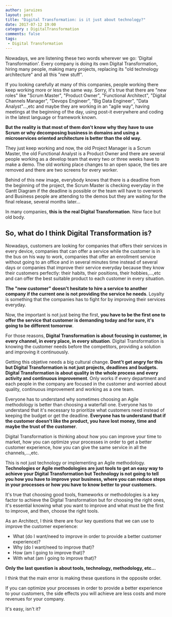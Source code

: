 ```yaml
---
author: jaruizes
layout: post
title: "Digital Transformation: is it just about technology?"
date: 2017-07-12 19:00
category : DigitalTransformation
comments: false
tags:
 - Digital Transformation
---
```


Nowadays, we are listening these two words wherever we go: 'Digital Transformation'. Every company is doing its own Digital Transformation, hiring many people, making many projects, replacing its "old technology architecture" and all this "new stuff".

If you looking carefully at many of this companies, people working there keep working more or less the same way. Sorry, it's true that there are "new roles" like "Scrum Master", "Product Owner", "Functional Architect", "Digital Channels Manager", "Devops Engineer", "Big Data Engineer", "Data Analyst"...,etc and maybe they are working in an "agile way", having meetings at the beginning of the day, using post-it everywhere and coding in the latest language or framework known.

__But the reality is that most of them don't know why they have to use Scrum or why decomposing business in domains and using a microservices oriented architecture is better than the old way.__

They just keep working and now, the old Project Manager is a Scrum Master, the old Functional Analyst is a Product Owner and there are several people working as a develop team that every two or three weeks have to make a demo. The old working place changes to an open space, the ties are removed and there are two screens for every worker.

Behind of this new image, everybody knows that there is a deadline from the beginning of the project, the Scrum Master is checking everyday in the Gantt Diagram if the deadline is possible or the team will have to overwork and Business people are attending to the demos but they are waiting for the final release, several months later...

In many companies, __this is the real Digital Transformation__. New face but old body.

## So, what do I think Digital Transformation is?

Nowadays, customers are looking for companies that offers their services in every device, companies that can offer a service while the customer is in the bus on his way to work, companies that offer an enrollment service without going to an office and in several minutes time instead of several days or companies that improve their service everyday because they know their customers perfectly: their habits, their positions, their hobbies,...,etc and can offer the best suitable product to each customer in every situation.

__The "new customer" doesn't hesitate to hire a service to another company if the current one is not providing the service he needs__. Loyalty is something that the companies has to fight for by improving their services everyday.

Now, the important is not just being the first, __you have to be the first one to offer the service that customer is demanding today and for sure, it's going to be different tomorrow__.

For those reasons, __Digital Transformation is about focusing in customer, in every channel, in every place, in every situation__. Digital Transformation is knowing the customer needs before the competitors, providing a solution and improving it continuously.

Getting this objetive needs a big cultural change. __Dont't get angry for this but Digital Transformation is not just projects, deadlines and budgets.
Digital Transformation is about quality in the whole process and every activity and continuous improvement__. Only works if every department and each people in the company are focused in
the customer and worried about quality, continuous improvement and working as a one team.

Everyone has to understand why sometimes choosing an Agile methodology is better than choosing a waterfall one. Everyone has to understand that it's necessary to prioritize what
customers need instead of keeping the budget or get the deadline. __Everyone has to understand that if the customer doesn't like the product, you have lost money, time and maybe
the trust of the customer__.

Digital Transformation is thinking about how you can improve your time to market, how you can optimize your processes in order to get a better customer experience, how you can give the same service in all the channels,...,etc.

This is not just technology or implementing an Agile methodology. __Technologies or Agile methodologies are just tools to get an easy way to achieve your Digital Transformation
but Technology is not going to tell you how you have to improve your business, where you can reduce steps in your processes or how you have to know better to your customers.__

It's true that choosing good tools, frameworks or methodologies is a key factor to achieve the Digital Transformation but for choosing the right ones, it's essential knowing
what you want to improve and what must be the first to improve, and then, choose the right tools.

As an Architect, I think there are four key questions that we can use to improve the customer experience:

- What (do I want/need to improve in order to provide a better customer experience)?
- Why (do I want/need to improve that)?
- How (am I going to improve that)?
- With what (am I going to improve that)?

__Only the last question is about tools, technology, methodology, etc...__

I think that the main error is making these questions in the opposite order.

If you can optimize your processes in order to provide a better experience to your customers, the side effects you will achieve are less costs and more revenues for your company.

It's easy, isn't it?